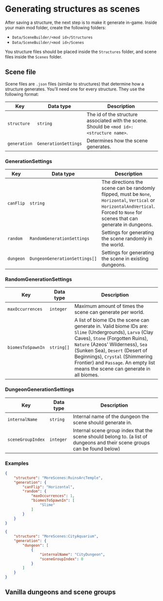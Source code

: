 # Generating structures as scenes

After saving a structure, the next step is to make it generate in-game. Inside your main mod folder, create the following folders:

- `Data/SceneBuilder/<mod id>/Structures`
- `Data/SceneBuilder/<mod id>/Scenes`

You structure files should be placed inside the `Structures` folder, and scene files inside the `Scenes` folder.

## Scene file

Scene files are `.json` files (similar to structures) that determine how a structure generates. You'll need one for every structure. They use the following format:

| Key | Data type | Description |
| --- | --- | --- |
| `structure` | `string` | The id of the structure associated with the scene. Should be `<mod id>:<structure name>`. |
| `generation` | `GenerationSettings` | Determines how the scene generates. |

### GenerationSettings

| Key | Data type | Description |
| --- | --- | --- |
| `canFlip` | `string` | The directions the scene can be randomly flipped, must be `None`, `Horizontal`, `Vertical` or `HorizontalAndVertical`. Forced to `None` for scenes that can generate in dungeons. |
| `random` | `RandomGenerationSettings` | Settings for generating the scene randomly in the world. |
| `dungeon` | `DungeonGenerationSettings[]` | Settings for generating the scene in existing dungeons. |

### RandomGenerationSettings

| Key | Data type | Description |
| --- | --- | --- |
| `maxOccurrences` | `integer` | Maximum amount of times the scene can generate per world. |
| `biomesToSpawnIn` | `string[]` | A list of biome IDs the scene can generate in. Valid biome IDs are: `Slime` (Undergrounds), `Larva` (Clay Caves), `Stone` (Forgotten Ruins), `Nature` (Azeos' Wilderness), `Sea` (Sunken Sea), `Desert` (Desert of Beginnings), `Crystal` (Shimmering Frontier) and `Passage`. An empty list means the scene can generate in all biomes. |

### DungeonGenerationSettings

| Key | Data type | Description |
| --- | --- | --- |
| `internalName` | `string` | Internal name of the dungeon the scene should generate in. |
| `sceneGroupIndex` | `integer` | Internal scene group index that the scene should belong to. (a list of dungeons and their scene groups can be found below) |

### Examples

```JSON
{
	"structure": "MoreScenes:RuinsArcTemple",
	"generation": {
		"canFlip": "Horizontal",
		"random": {
			"maxOccurrences": 1,
			"biomesToSpawnIn": [
				"Slime"
			]
		}
	}
}
```

```JSON
{
	"structure": "MoreScenes:CityAquarium",
	"generation": {
		"dungeon": [
			{
				"internalName": "CityDungeon",
				"sceneGroupIndex": 0
			}
		]
	}
}
```

## Vanilla dungeons and scene groups
